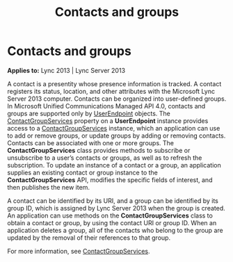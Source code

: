 ﻿---
title: Contacts and groups
TOCTitle: Contacts and groups
ms:assetid: 7a28afda-a9e1-43aa-b5ec-cc403ecb8df2
ms:mtpsurl: https://msdn.microsoft.com/library/Dn465965(v=office.15)
ms:contentKeyID: 57102663
ms.date: 07/25/2014
mtps_version: v=office.15
---

# Contacts and groups


**Applies to:** Lync 2013 | Lync Server 2013

A contact is a presentity whose presence information is tracked. A contact registers its status, location, and other attributes with the Microsoft Lync Server 2013 computer. Contacts can be organized into user-defined groups. In Microsoft Unified Communications Managed API 4.0, contacts and groups are supported only by [UserEndpoint](https://msdn.microsoft.com/library/hh348819\(v=office.15\)) objects. The [ContactGroupServices](https://msdn.microsoft.com/library/hh383122\(v=office.15\)) property on a **UserEndpoint** instance provides access to a [ContactGroupServices](https://msdn.microsoft.com/library/hh381099\(v=office.15\)) instance, which an application can use to add or remove groups, or update groups by adding or removing contacts. Contacts can be associated with one or more groups. The **ContactGroupServices** class provides methods to subscribe or unsubscribe to a user’s contacts or groups, as well as to refresh the subscription. To update an instance of a contact or a group, an application supplies an existing contact or group instance to the **ContactGroupServices** API, modifies the specific fields of interest, and then publishes the new item.

A contact can be identified by its URI, and a group can be identified by its group ID, which is assigned by Lync Server 2013 when the group is created. An application can use methods on the **ContactGroupServices** class to obtain a contact or group, by using the contact URI or group ID. When an application deletes a group, all of the contacts who belong to the group are updated by the removal of their references to that group.

For more information, see [ContactGroupServices](contactgroupservices.md).

